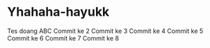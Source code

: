 # Yhahaha-hayukk
Tes doang
ABC
Commit ke 2
Commit ke 3
Commit ke 4
Commit ke 5
Commit ke 6
Commit ke 7
Commit ke 8
